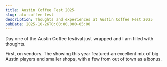 ```yaml
---
title: Austin Coffee Fest 2025
slug: atx-coffee-fest
description: Thoughts and experiences at Austin Coffee Fest 2025
pubDate: 2025-10-26T0:00:00.000-05:00
---
```


Day one of the Austin Coffee festival just wrapped and I am filled with thoughts.

First, on vendors. The showing this year featured an excellent mix of big Austin players and smaller shops, with a few from out of town as a bonus.